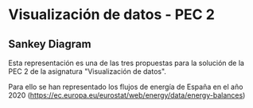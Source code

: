 # Visualización de datos - PEC 2

## Sankey Diagram

Esta representación es una de las tres propuestas para la solución de la PEC 2 de la asignatura "Visualización de datos".

Para ello se han representado los flujos de energía de España en el año 2020 (https://ec.europa.eu/eurostat/web/energy/data/energy-balances) 